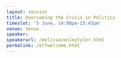 ```yaml
---
layout: session
title: Overcoming the Crisis in Politics
timeslot: '5 June, 14:00pm-15:45pm'
venue: Venue
speaker:
speakerurl: /melissaconleytyler.html
permalink: /elfwelcome.html
---
```



